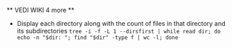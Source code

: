 ** VEDI WIKI 4 more **

* Display each directory along with the count of files in that directory and its subdirectories
`tree -i -f -L 1 --dirsfirst | while read dir; do echo -n "$dir: "; find "$dir" -type f | wc -l; done`

